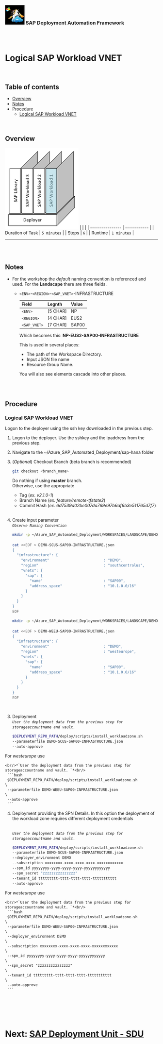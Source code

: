 ### <img src="../../../assets/images/UnicornSAPBlack256x256.png" width="64px"> SAP Deployment Automation Framework <!-- omit in toc -->
<br/><br/>

# Logical SAP Workload VNET <!-- omit in toc -->

<br/>

## Table of contents <!-- omit in toc -->

- [Overview](#overview)
- [Notes](#notes)
- [Procedure](#procedure)
  - [Logical SAP Workload VNET](#logical-sap-workload-vnet)

<br/>

## Overview

![Block4](assets/Block4.png)
|                  |              |
| ---------------- | ------------ |
| Duration of Task | `5 minutes`  |
| Steps            | `6`          |
| Runtime          | `1 minutes`  |

---

<br/><br/>

## Notes

- For the workshop the *default* naming convention is referenced and used. For the **Landscape** there are three fields.
  - `<ENV>`-`<REGION>`-`<SAP_VNET>`-INFRASTRUCTURE

    | Field        | Legnth   | Value  |
    | ------------ | -------- | ------ |
    | `<ENV>`      | [5 CHAR] | NP     |
    | `<REGION>`   | [4 CHAR] | EUS2   |
    | `<SAP_VNET>` | [7 CHAR] | SAP00  |
  
    Which becomes this: **NP-EUS2-SAP00-INFRASTRUCTURE**
    
    This is used in several places:
    - The path of the Workspace Directory.
    - Input JSON file name
    - Resource Group Name.

    You will also see elements cascade into other places.

<br/><br/>

## Procedure

### Logical SAP Workload VNET

Logon to the deployer using the ssh key downloaded in the previous step.
<br/>

1. Logon to the deployer. Use the sshkey and the ipaddress from the previous step.

2. Navigate to the ~/Azure_SAP_Automated_Deployment/sap-hana folder

  1. (*Optional*) Checkout Branch (beta branch is recommended)
        ```bash
        git checkout <branch_name>
        ```
        Do nothing if using **master** branch.<br/>
        Otherwise, use the appropriate
        - Tag         (*ex. v2.1.0-1*)
        - Branch Name (*ex. feature/remote-tfstate2*)
        - Commit Hash (*ex. 6d7539d02be007da769e97b6af6b3e511765d7f7*)
        <br/><br/>
    

3. Create input parameter 
    <br/>*`Observe Naming Convention`*<br/>
    ```bash
    mkdir -p ~/Azure_SAP_Automated_Deployment/WORKSPACES/LANDSCAPE/DEMO-SCUS-SAP00-INFRASTRUCTURE; cd $_

    cat <<EOF > DEMO-SCUS-SAP00-INFRASTRUCTURE.json
    {
      "infrastructure": {
        "environment"                         : "DEMO",
        "region"                              : "southcentralus",
        "vnets": {
          "sap": {
            "name"                            : "SAP00",
            "address_space"                   : "10.1.0.0/16"
          }
        }
      }
    }
    EOF
    ```

    ```bash
    mkdir -p ~/Azure_SAP_Automated_Deployment/WORKSPACES/LANDSCAPE/DEMO-WEEU-SAP00-INFRASTRUCTURE; cd $_

    cat <<EOF > DEMO-WEEU-SAP00-INFRASTRUCTURE.json
    {
      "infrastructure": {
        "environment"                         : "DEMO",
        "region"                              : "westeurope",
        "vnets": {
          "sap": {
            "name"                            : "SAP00",
            "address_space"                   : "10.1.0.0/16"
          }
        }
      }
    }
    EOF
    ```

<br/>

3. Deployment
    <br/>*`User the deployment data from the previous step for storageaccountname and vault. `*<br/>
     ```bash
     $DEPLOYMENT_REPO_PATH/deploy/scripts/install_workloadzone.sh            \
     --parameterfile DEMO-SCUS-SAP00-INFRASTRUCTURE.json                     \
     --auto-approve
     ```

For *westeurope* use

    <br/>*`User the deployment data from the previous step for storageaccountname and vault. `*<br/>
     ```bash
     $DEPLOYMENT_REPO_PATH/deploy/scripts/install_workloadzone.sh            \
     --parameterfile DEMO-WEEU-SAP00-INFRASTRUCTURE.json                     \
     --auto-approve
     ```

4. Deployment providing the SPN Details. In this option the deployment of the workload zone requires different deployment credentials

    <br/>*`User the deployment data from the previous step for storageaccountname and vault. `*<br/>
     ```bash
     $DEPLOYMENT_REPO_PATH/deploy/scripts/install_workloadzone.sh            \
     --parameterfile DEMO-SCUS-SAP00-INFRASTRUCTURE.json                     \
     --deployer_environment DEMO                                             \
     --subscription xxxxxxxx-xxxx-xxxx-xxxx-xxxxxxxxxxxx                     \ 
     --spn_id yyyyyyyy-yyyy-yyyy-yyyy-yyyyyyyyyyyy                           \
     --spn_secret "zzzzzzzzzzzzzzz"                                          \
     --tenant_id ttttttttt-tttt-tttt-tttt-ttttttttttt                        \     
     --auto-approve
    ```

For *westeurope* use

    <br/>*`User the deployment data from the previous step for storageaccountname and vault. `*<br/>
     ```bash
     $DEPLOYMENT_REPO_PATH/deploy/scripts/install_workloadzone.sh            \
     --parameterfile DEMO-WEEU-SAP00-INFRASTRUCTURE.json                     \
     --deployer_environment DEMO                                             \
     --subscription xxxxxxxx-xxxx-xxxx-xxxx-xxxxxxxxxxxx                     \ 
     --spn_id yyyyyyyy-yyyy-yyyy-yyyy-yyyyyyyyyyyy                           \
     --spn_secret "zzzzzzzzzzzzzzz"                                          \
     --tenant_id ttttttttt-tttt-tttt-tttt-ttttttttttt                        \     
     --auto-approve
     ```


<br/><br/><br/><br/>

# Next: [SAP Deployment Unit - SDU](04-sdu.md) <!-- omit in toc -->
